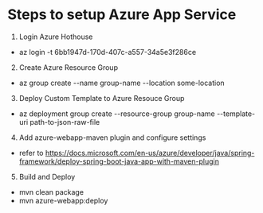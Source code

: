# Steps to setup Azure App Service

1. Login Azure Hothouse
- az login -t 6bb1947d-170d-407c-a557-34a5e3f286ce

2. Create Azure Resource Group
- az group create --name group-name --location some-location

3. Deploy Custom Template to Azure Resouce Group
- az deployment group create --resource-group group-name --template-uri path-to-json-raw-file

4. Add azure-webapp-maven plugin and configure settings
- refer to https://docs.microsoft.com/en-us/azure/developer/java/spring-framework/deploy-spring-boot-java-app-with-maven-plugin

5. Build and Deploy
- mvn clean package
- mvn azure-webapp:deploy


